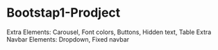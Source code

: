 # Bootstap1-Prodject

Extra Elements: Carousel, Font colors, Buttons, Hidden text, Table
Extra Navbar Elements: Dropdown, Fixed navbar
